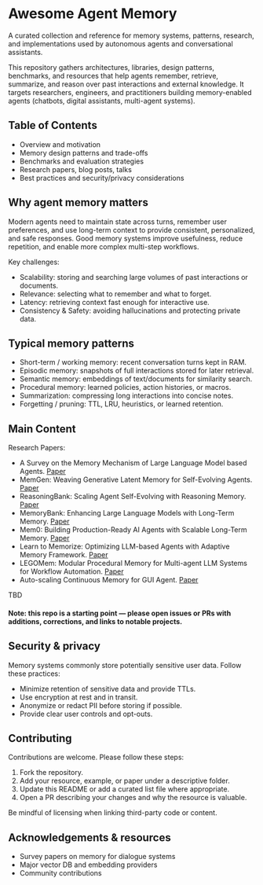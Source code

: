 # Awesome Agent Memory

A curated collection and reference for memory systems, patterns, research, and implementations used by autonomous agents and conversational assistants.

This repository gathers architectures, libraries, design patterns, benchmarks, and resources that help agents remember, retrieve, summarize, and reason over past interactions and external knowledge. It targets researchers, engineers, and practitioners building memory-enabled agents (chatbots, digital assistants, multi-agent systems).

## Table of Contents

- Overview and motivation
- Memory design patterns and trade-offs
- Benchmarks and evaluation strategies
- Research papers, blog posts, talks
- Best practices and security/privacy considerations

## Why agent memory matters

Modern agents need to maintain state across turns, remember user preferences, and use long-term context to provide consistent, personalized, and safe responses. Good memory systems improve usefulness, reduce repetition, and enable more complex multi-step workflows.

Key challenges:

- Scalability: storing and searching large volumes of past interactions or documents.
- Relevance: selecting what to remember and what to forget.
- Latency: retrieving context fast enough for interactive use.
- Consistency & Safety: avoiding hallucinations and protecting private data.

## Typical memory patterns

- Short-term / working memory: recent conversation turns kept in RAM.
- Episodic memory: snapshots of full interactions stored for later retrieval.
- Semantic memory: embeddings of text/documents for similarity search.
- Procedural memory: learned policies, action histories, or macros.
- Summarization: compressing long interactions into concise notes.
- Forgetting / pruning: TTL, LRU, heuristics, or learned retention.

## Main Content

Research Papers:

- A Survey on the Memory Mechanism of Large Language Model based Agents. [Paper](https://arxiv.org/abs/2404.13501)
- MemGen: Weaving Generative Latent Memory for Self-Evolving Agents. [Paper](https://arxiv.org/abs/2509.24704)
- ReasoningBank: Scaling Agent Self-Evolving with Reasoning Memory. [Paper](https://arxiv.org/abs/2509.25140)
- MemoryBank: Enhancing Large Language Models with Long-Term Memory. [Paper](https://arxiv.org/abs/2305.10250)
- Mem0: Building Production-Ready AI Agents with Scalable Long-Term Memory. [Paper](https://arxiv.org/abs/2504.19413)
- Learn to Memorize: Optimizing LLM-based Agents with Adaptive Memory Framework. [Paper](https://arxiv.org/abs/2508.16629)
- LEGOMem: Modular Procedural Memory for Multi-agent LLM Systems for Workflow Automation. [Paper](https://arxiv.org/abs/2510.04851)
- Auto-scaling Continuous Memory for GUI Agent. [Paper](https://arxiv.org/abs/2510.09038)

TBD

#### Note: this repo is a starting point — please open issues or PRs with additions, corrections, and links to notable projects.

## Security & privacy

Memory systems commonly store potentially sensitive user data. Follow these practices:

- Minimize retention of sensitive data and provide TTLs.
- Use encryption at rest and in transit.
- Anonymize or redact PII before storing if possible.
- Provide clear user controls and opt-outs.

## Contributing

Contributions are welcome. Please follow these steps:

1. Fork the repository.
2. Add your resource, example, or paper under a descriptive folder.
3. Update this README or add a curated list file where appropriate.
4. Open a PR describing your changes and why the resource is valuable.

Be mindful of licensing when linking third-party code or content.


## Acknowledgements & resources

- Survey papers on memory for dialogue systems
- Major vector DB and embedding providers
- Community contributions
